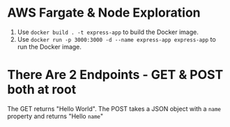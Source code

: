# AWS Fargate & Node Exploration

1. Use `docker build . -t express-app` to build the Docker image.
2. Use `docker run -p 3000:3000 -d --name express-app express-app` to run the Docker image.

# There Are 2 Endpoints - GET & POST both at root
The GET returns "Hello World".
The POST takes a JSON object with a `name` property and returns "Hello `name`"
